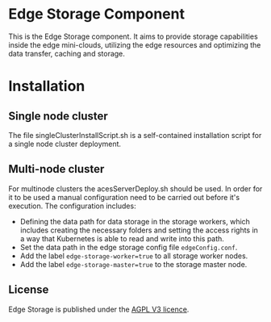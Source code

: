 # Edge Storage Component

This is the Edge Storage component. It aims to provide storage capabilities inside the edge mini-clouds, utilizing the edge resources and optimizing the data transfer, caching and storage.

# Installation

## Single node cluster

The file singleClusterInstallScript.sh is a self-contained installation script for a single node cluster deployment.

## Multi-node cluster

For multinode clusters the acesServerDeploy.sh should be used. 
In order for it to be used a manual configuration need to be carried out before it's execution.
The configuration includes:
* Defining the data path for data storage in the storage workers, which includes creating the necessary folders and setting the access rights in a way that Kubernetes is able to read and write into this path.
* Set the data path in the edge storage config file `edgeConfig.conf`.
* Add the label `edge-storage-worker=true` to all storage worker nodes.
* Add the label `edge-storage-master=true` to the storage master node.

## License
Edge Storage is published under the [AGPL V3 licence](https://www.gnu.org/licenses/agpl-3.0.txt).
